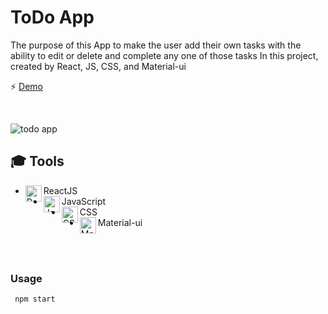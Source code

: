 
 # ToDo App
 
The purpose of this App to make the user add their own tasks with the ability to edit or delete and complete any one of those tasks
In this project, created by React, JS, CSS, and Material-ui

⚡ [Demo](https://react-todo-simple-app.netlify.app/)

<br/>

![todo app](https://user-images.githubusercontent.com/53225954/125213933-c1e60500-e2b4-11eb-9ced-7ae66acdf386.jpg)


## 🎓 Tools 
* ReactJS <img align="left" alt="ReactJS" hover="ReactJS" width="26px" src="https://user-images.githubusercontent.com/53225954/125205128-17082380-e281-11eb-8ba5-e7d70965a4b8.png" />
* JavaScript <img align="left" alt="JavaScript" hover="JavaScript" width="26px" src="https://user-images.githubusercontent.com/53225954/125213824-45ebbd00-e2b4-11eb-8fcd-a261b9ce6dd2.png" />
* CSS <img align="left" alt="CSS" hover="CSS" width="26px" src="https://user-images.githubusercontent.com/53225954/125213884-9531ed80-e2b4-11eb-8217-746768343ffc.png" />
* Material-ui <img align="left" alt="Material-ui" hover="Material-ui" width="26px" src="https://user-images.githubusercontent.com/53225954/125213828-47b58080-e2b4-11eb-9f99-0d301eccbffa.png" />
 
   

<br/>
<br/>

### Usage

```
 npm start

```
  











